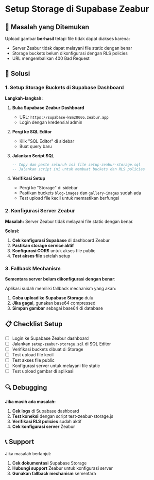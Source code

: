 # Setup Storage di Supabase Zeabur

## 🚨 Masalah yang Ditemukan

Upload gambar **berhasil** tetapi file tidak dapat diakses karena:
- Server Zeabur tidak dapat melayani file static dengan benar
- Storage buckets belum dikonfigurasi dengan RLS policies
- URL mengembalikan 400 Bad Request

## 🔧 Solusi

### 1. Setup Storage Buckets di Supabase Dashboard

**Langkah-langkah:**

1. **Buka Supabase Zeabur Dashboard**
   - URL: `https://supabase-k8m28006.zeabur.app`
   - Login dengan kredensial admin

2. **Pergi ke SQL Editor**
   - Klik "SQL Editor" di sidebar
   - Buat query baru

3. **Jalankan Script SQL**
   ```sql
   -- Copy dan paste seluruh isi file setup-zeabur-storage.sql
   -- Jalankan script ini untuk membuat buckets dan RLS policies
   ```

4. **Verifikasi Setup**
   - Pergi ke "Storage" di sidebar
   - Pastikan buckets `blog-images` dan `gallery-images` sudah ada
   - Test upload file kecil untuk memastikan berfungsi

### 2. Konfigurasi Server Zeabur

**Masalah:** Server Zeabur tidak melayani file static dengan benar.

**Solusi:**
1. **Cek konfigurasi Supabase** di dashboard Zeabur
2. **Pastikan storage service aktif**
3. **Konfigurasi CORS** untuk akses file public
4. **Test akses file** setelah setup

### 3. Fallback Mechanism

**Sementara server belum dikonfigurasi dengan benar:**

Aplikasi sudah memiliki fallback mechanism yang akan:
1. **Coba upload ke Supabase Storage** dulu
2. **Jika gagal**, gunakan base64 compressed
3. **Simpan gambar** sebagai base64 di database

## 📋 Checklist Setup

- [ ] Login ke Supabase Zeabur dashboard
- [ ] Jalankan `setup-zeabur-storage.sql` di SQL Editor
- [ ] Verifikasi buckets dibuat di Storage
- [ ] Test upload file kecil
- [ ] Test akses file public
- [ ] Konfigurasi server untuk melayani file static
- [ ] Test upload gambar di aplikasi

## 🔍 Debugging

**Jika masih ada masalah:**

1. **Cek logs** di Supabase dashboard
2. **Test koneksi** dengan script test-zeabur-storage.js
3. **Verifikasi RLS policies** sudah aktif
4. **Cek konfigurasi server** Zeabur

## 📞 Support

Jika masalah berlanjut:
1. **Cek dokumentasi** Supabase Storage
2. **Hubungi support** Zeabur untuk konfigurasi server
3. **Gunakan fallback mechanism** sementara
